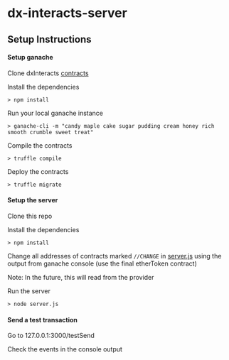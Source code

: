 # dx-interacts-server

## Setup Instructions

#### Setup ganache

Clone dxInteracts [contracts](https://github.com/Effsy/dx-interacts)

Install the dependencies

`> npm install`

Run your local ganache instance

`> ganache-cli -m "candy maple cake sugar pudding cream honey rich smooth crumble sweet treat"`

Compile the contracts

`> truffle compile`

Deploy the contracts

`> truffle migrate`

#### Setup the server

Clone this repo

Install the dependencies

`> npm install`

Change all addresses of contracts marked `//CHANGE` in [server.js](https://github.com/Effsy/dx-interacts-server/blob/master/server.js) using the output from ganache console (use the final etherToken contract)

Note: In the future, this will read from the provider

Run the server

`> node server.js`


#### Send a test transaction

Go to 127.0.0.1:3000/testSend

Check the events in the console output
